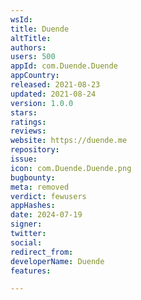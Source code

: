 ```yaml
---
wsId: 
title: Duende
altTitle: 
authors: 
users: 500
appId: com.Duende.Duende
appCountry: 
released: 2021-08-23
updated: 2021-08-24
version: 1.0.0
stars: 
ratings: 
reviews: 
website: https://duende.me
repository: 
issue: 
icon: com.Duende.Duende.png
bugbounty: 
meta: removed
verdict: fewusers
appHashes: 
date: 2024-07-19
signer: 
twitter: 
social: 
redirect_from: 
developerName: Duende
features: 

---
```



